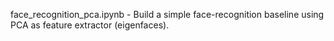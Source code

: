 face_recognition_pca.ipynb - Build a simple face-recognition baseline using PCA as feature extractor (eigenfaces).
